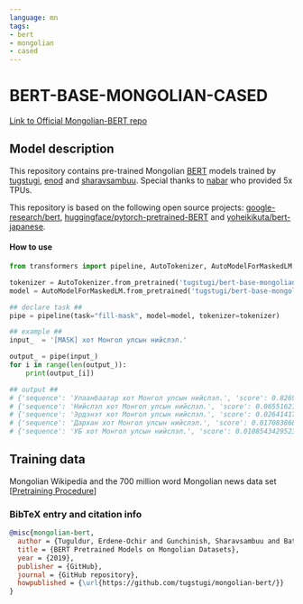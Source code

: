 ```yaml
---
language: mn
tags:
- bert
- mongolian
- cased
---
```


# BERT-BASE-MONGOLIAN-CASED
[Link to Official Mongolian-BERT repo](https://github.com/tugstugi/mongolian-bert)

## Model description
This repository contains pre-trained Mongolian [BERT](https://arxiv.org/abs/1810.04805) models trained by [tugstugi](https://github.com/tugstugi), [enod](https://github.com/enod) and [sharavsambuu](https://github.com/sharavsambuu).
Special thanks to [nabar](https://github.com/nabar) who provided 5x TPUs.

This repository is based on the following open source projects: [google-research/bert](https://github.com/google-research/bert/),
[huggingface/pytorch-pretrained-BERT](https://github.com/huggingface/pytorch-pretrained-BERT) and [yoheikikuta/bert-japanese](https://github.com/yoheikikuta/bert-japanese).

#### How to use

```python
from transformers import pipeline, AutoTokenizer, AutoModelForMaskedLM

tokenizer = AutoTokenizer.from_pretrained('tugstugi/bert-base-mongolian-cased', use_fast=False)
model = AutoModelForMaskedLM.from_pretrained('tugstugi/bert-base-mongolian-cased')

## declare task ##
pipe = pipeline(task="fill-mask", model=model, tokenizer=tokenizer)

## example ##
input_  = '[MASK] хот Монгол улсын нийслэл.'

output_ = pipe(input_)
for i in range(len(output_)):
    print(output_[i])

## output ##
# {'sequence': 'Улаанбаатар хот Монгол улсын нийслэл.', 'score': 0.826970100402832, 'token': 281, 'token_str': 'Улаанбаатар'}
# {'sequence': 'Нийслэл хот Монгол улсын нийслэл.', 'score': 0.06551621109247208, 'token': 4059, 'token_str': 'Нийслэл'}
# {'sequence': 'Эрдэнэт хот Монгол улсын нийслэл.', 'score': 0.0264141745865345, 'token': 2229, 'token_str': 'Эрдэнэт'}
# {'sequence': 'Дархан хот Монгол улсын нийслэл.', 'score': 0.017083868384361267, 'token': 1646, 'token_str': 'Дархан'}
# {'sequence': 'УБ хот Монгол улсын нийслэл.', 'score': 0.010854342952370644, 'token': 7389, 'token_str': 'УБ'}
```


## Training data
Mongolian Wikipedia and the 700 million word Mongolian news data set  [[Pretraining Procedure](https://github.com/tugstugi/mongolian-bert#pre-training)]

### BibTeX entry and citation info

```bibtex
@misc{mongolian-bert,
  author = {Tuguldur, Erdene-Ochir and Gunchinish, Sharavsambuu and Bataa, Enkhbold},
  title = {BERT Pretrained Models on Mongolian Datasets},
  year = {2019},
  publisher = {GitHub},
  journal = {GitHub repository},
  howpublished = {\url{https://github.com/tugstugi/mongolian-bert/}}
}
```
